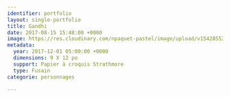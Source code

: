 ```yaml
---
identifier: portfolio
layout: single-portfolio
title: Gandhi
date: 2017-08-15 15:48:08 +0000
image: https://res.cloudinary.com/npaquet-pastel/image/upload/v1542855222/DSC03030-4-601x413.jpg
metadata:
  year: 2017-12-01 05:00:00 +0000
  dimensions: 9 X 12 po
  support: Papier à croquis Strathmore
  type: Fusain
categorie: personnages

---
```

